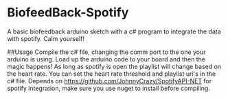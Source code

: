 # BiofeedBack-Spotify
A basic biofeedback arduino sketch with a c# program to integrate the data with spotify.  Calm yourself!

##Usage
Compile the c# file, changing the comm port to the one your arduino is using.  Load up the arduino code to your board and then the magic happens!  As long as spotify is open the playlist will change based on the heart rate.  You can set the heart rate threshold and playlist uri's in the c# file.  Depends on https://github.com/JohnnyCrazy/SpotifyAPI-NET for spotify integration, make sure you use nuget to install before compiling.
